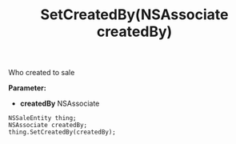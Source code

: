 ﻿---
uid: crmscript_ref_NSSaleEntity_SetCreatedBy
title: SetCreatedBy(NSAssociate createdBy)
intellisense: NSSaleEntity.SetCreatedBy
keywords: NSSaleEntity, GetCreatedBy
so.topic: reference
---

Who created to sale

**Parameter:** 
 - **createdBy** NSAssociate

```crmscript
NSSaleEntity thing;
NSAssociate createdBy;
thing.SetCreatedBy(createdBy);
```

